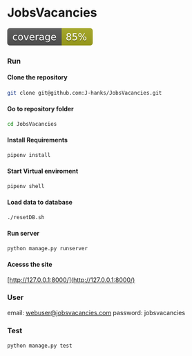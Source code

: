 

# JobsVacancies
<img src="./coverage.svg">

### Run
#### Clone the repository
```bash
git clone git@github.com:J-hanks/JobsVacancies.git
```
#### Go to repository folder
```bash
cd JobsVacancies
```

#### Install Requirements
```bash
pipenv install
```
#### Start Virtual enviroment
```bash
pipenv shell
```

#### Load data to database
```bash
./resetDB.sh
```

#### Run server 
```bash
python manage.py runserver
```


#### Acesss the site
[http://127.0.0.1:8000/](http://127.0.0.1:8000/)

### User
email:      webuser@jobsvacancies.com
password:   jobsvacancies


### Test
```bash
python manage.py test
```